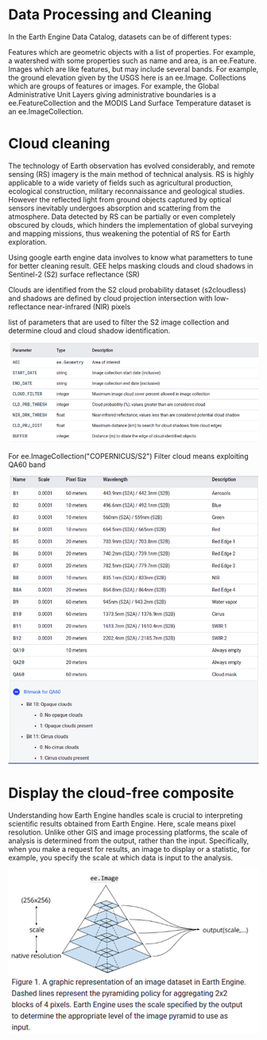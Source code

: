 # Data Processing and Cleaning

In the Earth Engine Data Catalog, datasets can be of different types:

Features which are geometric objects with a list of properties. For example, a watershed with some properties such as name and area, is an ee.Feature. Images which are like features, but may include several bands. For example, the ground elevation given by the USGS here is an ee.Image. Collections which are groups of features or images. For example, the Global Administrative Unit Layers giving administrative boundaries is a ee.FeatureCollection and the MODIS Land Surface Temperature dataset is an ee.ImageCollection.

# Cloud cleaning
The technology of Earth observation has evolved considerably, and remote sensing (RS) imagery is the main method of technical analysis. RS is highly applicable to a wide variety of fields such as agricultural production, ecological construction, military reconnaissance and geological studies. However the reflected light from ground objects captured by optical sensors inevitably undergoes absorption and scattering from the atmosphere. Data detected by RS can be partially or even completely obscured by clouds, which hinders the implementation of global surveying and mapping missions, thus weakening the potential of RS for Earth exploration.

Using google earth engine data involves to know what parametters to tune for better cleaning result. GEE helps masking clouds and cloud shadows in Sentinel-2 (S2) surface reflectance (SR)

Clouds are identified from the S2 cloud probability dataset (s2cloudless) and shadows are defined by cloud projection intersection with low-reflectance near-infrared (NIR) pixels

list of parameters that are used to filter the S2 image collection and determine cloud and cloud shadow identification.


![Parameters](./image/param_cloud.png "Parameter for cloud masking")

For ee.ImageCollection("COPERNICUS/S2") Filter cloud means exploiting QA60 band


![Copernicus_S2 bands](./image/COPERNICUS_S2.png "Copernicus_S2 bands")

# Display the cloud-free composite
Understanding how Earth Engine handles scale is crucial to interpreting scientific results obtained from Earth Engine. Here, scale means pixel resolution. Unlike other GIS and image processing platforms, the scale of analysis is determined from the output, rather than the input. Specifically, when you make a request for results, an image to display or a statistic, for example, you specify the scale at which data is input to the analysis.
<img src="/image/scale.png" alt="" title="Parameter for cloud masking" />

![Scale](./image/scale.png "How scaling works")
